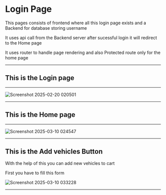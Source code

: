 <h1>Login Page </h1>
<p> This pages consists of frontend where all this login page exists and a Backend for database storing username</p>
<p>It uses api call from the Backend server after sucessful login it will redirect to the Home page</p>
<p>It uses router to handle page rendering and also Protected route only for the home page</p>
<hr/>

<h2>This is the Login page</h2>
<hr/>

![Screenshot 2025-02-20 020501](https://github.com/user-attachments/assets/7829a9fe-f9ae-4fb2-aac6-e230bf4e64e0)

<hr/>


<h2>This is the Home page</h2>
<hr/>

![Screenshot 2025-03-10 024547](https://github.com/user-attachments/assets/251b2f03-c312-4a26-9ae7-d9f17db01787)
<hr/>


<h2>This is the Add vehicles Button</h2>
<p>With the help of this you can add new vehicles to cart </p>
<p>First you have to fill this form</p>

![Screenshot 2025-03-10 033228](https://github.com/user-attachments/assets/22991d87-0857-4828-b093-9e0d50d799d5)

<hr/>


